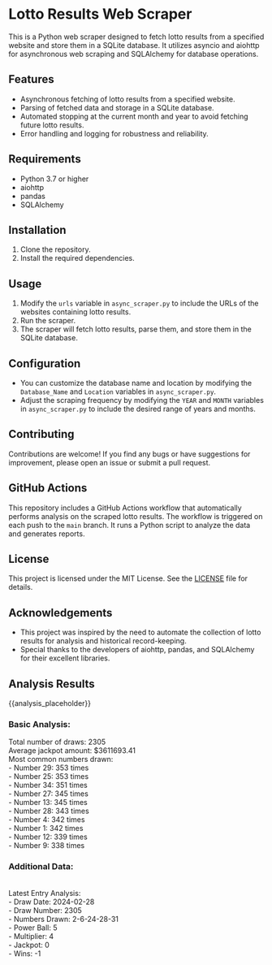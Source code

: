 # Lotto Results Web Scraper

This is a Python web scraper designed to fetch lotto results from a specified website and store them in a SQLite database. It utilizes asyncio and aiohttp for asynchronous web scraping and SQLAlchemy for database operations.

## Features

- Asynchronous fetching of lotto results from a specified website.
- Parsing of fetched data and storage in a SQLite database.
- Automated stopping at the current month and year to avoid fetching future lotto results.
- Error handling and logging for robustness and reliability.

## Requirements


- Python 3.7 or higher
- aiohttp
- pandas
- SQLAlchemy

## Installation

1. Clone the repository.
2. Install the required dependencies.

## Usage

1. Modify the `urls` variable in `async_scraper.py` to include the URLs of the websites containing lotto results.
2. Run the scraper.
3. The scraper will fetch lotto results, parse them, and store them in the SQLite database.

## Configuration

- You can customize the database name and location by modifying the `Database_Name` and `Location` variables in `async_scraper.py`.
- Adjust the scraping frequency by modifying the `YEAR` and `MONTH` variables in `async_scraper.py` to include the desired range of years and months.

## Contributing

Contributions are welcome! If you find any bugs or have suggestions for improvement, please open an issue or submit a pull request.

## GitHub Actions

This repository includes a GitHub Actions workflow that automatically performs analysis on the scraped lotto results. The workflow is triggered on each push to the `main` branch. It runs a Python script to analyze the data and generates reports.

## License

This project is licensed under the MIT License. See the [LICENSE](LICENSE) file for details.

## Acknowledgements

- This project was inspired by the need to automate the collection of lotto results for analysis and historical record-keeping.
- Special thanks to the developers of aiohttp, pandas, and SQLAlchemy for their excellent libraries.


## Analysis Results

<!--START_SECTION:analysis-->
{{analysis_placeholder}}
<h3>Basic Analysis:</h3>
Total number of draws: 2305<br>Average jackpot amount: $3611693.41<br>Most common numbers drawn:<br>- Number 29: 353 times<br>- Number 25: 353 times<br>- Number 34: 351 times<br>- Number 27: 345 times<br>- Number 13: 345 times<br>- Number 28: 343 times<br>- Number 4: 342 times<br>- Number 1: 342 times<br>- Number 12: 339 times<br>- Number 9: 338 times<br>
<h3>Additional Data:</h3>
<br>Latest Entry Analysis:<br>- Draw Date: 2024-02-28<br>- Draw Number: 2305<br>- Numbers Drawn: 2-6-24-28-31<br>- Power Ball: 5<br>- Multiplier: 4<br>- Jackpot: 0<br>- Wins: -1<br>

